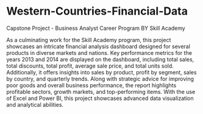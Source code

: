 # Western-Countries-Financial-Data
Capstone Project - Business Analyst Career Program BY Skill Academy

As a culminating work for the Skill Academy program, this project showcases an intricate financial analysis dashboard designed for several products in diverse markets and nations. Key performance metrics for the years 2013 and 2014 are displayed on the dashboard, including total sales, total discounts, total profit, average sale price, and total units sold. Additionally, it offers insights into sales by product, profit by segment, sales by country, and quarterly trends. Along with strategic advice for improving poor goods and overall business performance, the report highlights profitable sectors, growth markets, and top-performing items. With the use of Excel and Power BI, this project showcases advanced data visualization and analytical abilities.
